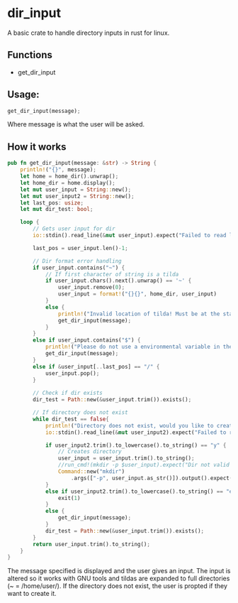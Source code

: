 # dir_input
A basic crate to handle directory inputs in rust for linux.

## Functions
- get_dir_input

## Usage:
```rust
get_dir_input(message);
```
Where message is what the user will be asked.
## How it works
```rust
pub fn get_dir_input(message: &str) -> String {
    println!("{}", message);
    let home = home_dir().unwrap();
    let home_dir = home.display();  
    let mut user_input = String::new();
    let mut user_input2 = String::new();
    let last_pos: usize;
    let mut dir_test: bool;

    loop {
        // Gets user input for dir
        io::stdin().read_line(&mut user_input).expect("Failed to read line");

        last_pos = user_input.len()-1;

        // Dir format error handling
        if user_input.contains("~") {
            // If first character of string is a tilda
            if user_input.chars().next().unwrap() == '~' {
                user_input.remove(0);
                user_input = format!("{}{}", home_dir, user_input)
            }
            else {
                println!("Invalid location of tilda! Must be at the start of the directory!\n");
                get_dir_input(message);
            }
        }
        else if user_input.contains("$") {
            println!("Please do not use a environmental variable in the directory\n");
            get_dir_input(message);
        }
        else if &user_input[..last_pos] == "/" {
            user_input.pop();
        }
        
        // Check if dir exists
        dir_test = Path::new(&user_input.trim()).exists();

        // If directory does not exist
        while dir_test == false{
            println!("Directory does not exist, would you like to create it? yn exit");
            io::stdin().read_line(&mut user_input2).expect("Failed to read line");

            if user_input2.trim().to_lowercase().to_string() == "y" {
                // Creates directory
                user_input = user_input.trim().to_string();
                //run_cmd!(mkdir -p $user_input).expect("Dir not valid or needs superuser privileges to access")
                Command::new("mkdir")
                    .args(["-p", user_input.as_str()]).output().expect("Dir not valid or needs superuser privileges to access");
            }
            else if user_input2.trim().to_lowercase().to_string() == "exit" {
                exit(1)
            }
            else {
                get_dir_input(message);
            }
            dir_test = Path::new(&user_input.trim()).exists();
        } 
        return user_input.trim().to_string();
    }
} 
```
The message specified is displayed and the user gives an input. The input is altered so it works with GNU tools and tildas are expanded to full directories (~ = /home/user/). If the directory does not exist, the user is propted if they want to create it. 